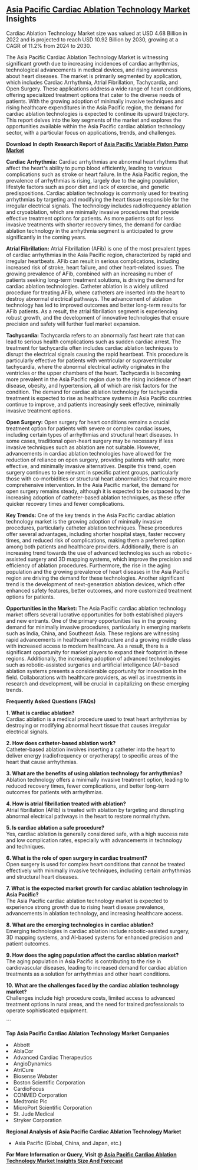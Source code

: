 <h2><a href="https://www.verifiedmarketreports.com/download-sample/?rid=90038&amp;utm_source=Github-Feb&amp;utm_medium=225" target="_blank">Asia Pacific Cardiac Ablation Technology Market</a> Insights</h2><p>Cardiac Ablation Technology Market size was valued at USD 4.68 Billion in 2022 and is projected to reach USD 10.92 Billion by 2030, growing at a CAGR of 11.2% from 2024 to 2030.</p><p><p>The Asia Pacific Cardiac Ablation Technology Market is witnessing significant growth due to increasing incidences of cardiac arrhythmias, technological advancements in medical devices, and rising awareness about heart diseases. The market is primarily segmented by application, which includes Cardiac Arrhythmia, Atrial Fibrillation, Tachycardia, and Open Surgery. These applications address a wide range of heart conditions, offering specialized treatment options that cater to the diverse needs of patients. With the growing adoption of minimally invasive techniques and rising healthcare expenditures in the Asia Pacific region, the demand for cardiac ablation technologies is expected to continue its upward trajectory. This report delves into the key segments of the market and explores the opportunities available within the Asia Pacific cardiac ablation technology sector, with a particular focus on applications, trends, and challenges. <p><strong>Download In depth Research Report of <a href="https://www.verifiedmarketreports.com/download-sample/?rid=236118&amp;utm_source=Pulse-Dec&amp;utm_medium=225" target="_blank">Asia Pacific Variable Piston Pump Market</a></strong></p></p> <p><strong>Cardiac Arrhythmia:</strong> Cardiac arrhythmias are abnormal heart rhythms that affect the heart's ability to pump blood efficiently, leading to various complications such as stroke or heart failure. In the Asia Pacific region, the prevalence of arrhythmias is rising, largely due to the aging population, lifestyle factors such as poor diet and lack of exercise, and genetic predispositions. Cardiac ablation technology is commonly used for treating arrhythmias by targeting and modifying the heart tissue responsible for the irregular electrical signals. The technology includes radiofrequency ablation and cryoablation, which are minimally invasive procedures that provide effective treatment options for patients. As more patients opt for less invasive treatments with shorter recovery times, the demand for cardiac ablation technology in the arrhythmia segment is anticipated to grow significantly in the coming years. <p><strong>Atrial Fibrillation:</strong> Atrial Fibrillation (AFib) is one of the most prevalent types of cardiac arrhythmias in the Asia Pacific region, characterized by rapid and irregular heartbeats. AFib can result in serious complications, including increased risk of stroke, heart failure, and other heart-related issues. The growing prevalence of AFib, combined with an increasing number of patients seeking long-term treatment solutions, is driving the demand for cardiac ablation technologies. Catheter ablation is a widely utilized procedure for treating AFib, where catheters are inserted into the heart to destroy abnormal electrical pathways. The advancement of ablation technology has led to improved outcomes and better long-term results for AFib patients. As a result, the atrial fibrillation segment is experiencing robust growth, and the development of innovative technologies that ensure precision and safety will further fuel market expansion. <p><strong>Tachycardia:</strong> Tachycardia refers to an abnormally fast heart rate that can lead to serious health complications such as sudden cardiac arrest. The treatment for tachycardia often includes cardiac ablation techniques to disrupt the electrical signals causing the rapid heartbeat. This procedure is particularly effective for patients with ventricular or supraventricular tachycardia, where the abnormal electrical activity originates in the ventricles or the upper chambers of the heart. Tachycardia is becoming more prevalent in the Asia Pacific region due to the rising incidence of heart disease, obesity, and hypertension, all of which are risk factors for the condition. The demand for cardiac ablation technology for tachycardia treatment is expected to rise as healthcare systems in Asia Pacific countries continue to improve, and patients increasingly seek effective, minimally invasive treatment options. <p><strong>Open Surgery:</strong> Open surgery for heart conditions remains a crucial treatment option for patients with severe or complex cardiac issues, including certain types of arrhythmias and structural heart diseases. In some cases, traditional open-heart surgery may be necessary if less invasive techniques such as ablation are not suitable. However, advancements in cardiac ablation technologies have allowed for the reduction of reliance on open surgery, providing patients with safer, more effective, and minimally invasive alternatives. Despite this trend, open surgery continues to be relevant in specific patient groups, particularly those with co-morbidities or structural heart abnormalities that require more comprehensive intervention. In the Asia Pacific market, the demand for open surgery remains steady, although it is expected to be outpaced by the increasing adoption of catheter-based ablation techniques, as these offer quicker recovery times and fewer complications. <p><strong>Key Trends:</strong> One of the key trends in the Asia Pacific cardiac ablation technology market is the growing adoption of minimally invasive procedures, particularly catheter ablation techniques. These procedures offer several advantages, including shorter hospital stays, faster recovery times, and reduced risk of complications, making them a preferred option among both patients and healthcare providers. Additionally, there is an increasing trend towards the use of advanced technologies such as robotic-assisted surgery and 3D mapping systems, which improve the precision and efficiency of ablation procedures. Furthermore, the rise in the aging population and the growing prevalence of heart diseases in the Asia Pacific region are driving the demand for these technologies. Another significant trend is the development of next-generation ablation devices, which offer enhanced safety features, better outcomes, and more customized treatment options for patients. <p><strong>Opportunities in the Market:</strong> The Asia Pacific cardiac ablation technology market offers several lucrative opportunities for both established players and new entrants. One of the primary opportunities lies in the growing demand for minimally invasive procedures, particularly in emerging markets such as India, China, and Southeast Asia. These regions are witnessing rapid advancements in healthcare infrastructure and a growing middle class with increased access to modern healthcare. As a result, there is a significant opportunity for market players to expand their footprint in these regions. Additionally, the increasing adoption of advanced technologies such as robotic-assisted surgeries and artificial intelligence (AI)-based ablation systems presents a considerable opportunity for innovation in the field. Collaborations with healthcare providers, as well as investments in research and development, will be crucial in capitalizing on these emerging trends. <p><strong>Frequently Asked Questions (FAQs)</strong></p> <p><strong>1. What is cardiac ablation?</strong><br>Cardiac ablation is a medical procedure used to treat heart arrhythmias by destroying or modifying abnormal heart tissue that causes irregular electrical signals.</p> <p><strong>2. How does catheter-based ablation work?</strong><br>Catheter-based ablation involves inserting a catheter into the heart to deliver energy (radiofrequency or cryotherapy) to specific areas of the heart that cause arrhythmias.</p> <p><strong>3. What are the benefits of using ablation technology for arrhythmias?</strong><br>Ablation technology offers a minimally invasive treatment option, leading to reduced recovery times, fewer complications, and better long-term outcomes for patients with arrhythmias.</p> <p><strong>4. How is atrial fibrillation treated with ablation?</strong><br>Atrial fibrillation (AFib) is treated with ablation by targeting and disrupting abnormal electrical pathways in the heart to restore normal rhythm.</p> <p><strong>5. Is cardiac ablation a safe procedure?</strong><br>Yes, cardiac ablation is generally considered safe, with a high success rate and low complication rates, especially with advancements in technology and techniques.</p> <p><strong>6. What is the role of open surgery in cardiac treatment?</strong><br>Open surgery is used for complex heart conditions that cannot be treated effectively with minimally invasive techniques, including certain arrhythmias and structural heart diseases.</p> <p><strong>7. What is the expected market growth for cardiac ablation technology in Asia Pacific?</strong><br>The Asia Pacific cardiac ablation technology market is expected to experience strong growth due to rising heart disease prevalence, advancements in ablation technology, and increasing healthcare access.</p> <p><strong>8. What are the emerging technologies in cardiac ablation?</strong><br>Emerging technologies in cardiac ablation include robotic-assisted surgery, 3D mapping systems, and AI-based systems for enhanced precision and patient outcomes.</p> <p><strong>9. How does the aging population affect the cardiac ablation market?</strong><br>The aging population in Asia Pacific is contributing to the rise in cardiovascular diseases, leading to increased demand for cardiac ablation treatments as a solution for arrhythmias and other heart conditions.</p> <p><strong>10. What are the challenges faced by the cardiac ablation technology market?</strong><br>Challenges include high procedure costs, limited access to advanced treatment options in rural areas, and the need for trained professionals to operate sophisticated equipment.</p> ```</p><p><strong>Top Asia Pacific Cardiac Ablation Technology Market Companies</strong></p><div data-test-id=""><p><li>Abbott</li><li> AblaCor</li><li> Advanced Cardiac Therapeutics</li><li> AngioDynamics</li><li> AtriCure</li><li> Biosense Webster</li><li> Boston Scientific Corporation</li><li> CardioFocus</li><li> CONMED Corporation</li><li> Medtronic Plc</li><li> MicroPort Scientific Corporation</li><li> St. Jude Medical</li><li> Stryker Corporation</li></p><div><strong>Regional Analysis of&nbsp;Asia Pacific Cardiac Ablation Technology Market</strong></div><ul><li dir="ltr"><p dir="ltr">Asia Pacific (Global, China, and Japan, etc.)</p></li></ul><p><strong>For More Information or Query, Visit @&nbsp;</strong><strong><a href="https://www.verifiedmarketreports.com/product/global-cardiac-ablation-technology-market-growth-2019-2024/?utm_source=Github-Feb&amp;utm_medium=225" target="_blank">Asia Pacific Cardiac Ablation Technology Market Insights Size And Forecast</a></strong></p></div><h2>&nbsp;</h2><div data-test-id="">&nbsp;</div>
